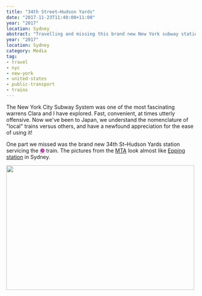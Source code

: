 ```yaml
---
title: "34th Street–Hudson Yards"
date: "2017-11-23T11:40:00+11:00"
year: "2017"
location: Sydney
abstract: "Travelling and missing this brand new New York subway station"
year: "2017"
location: Sydney
category: Media
tag:
- travel
- nyc
- new-york
- united-states
- public-transport
- trains
---
```

The New York City Subway System was one of the most fascinating warrens Clara and I have explored. Fast, convenient, at times utterly offensive. Now we've been to Japan, we understand the nomenclature of "local" trains versus others, and have a newfound appreciation for the ease of using it!

One part we missed was the brand new 34th St–Hudson Yards station servicing the <span style="color:#b739ab; font-weight:bold;"><abbr title="7">&#10108;</abbr></span> train. The pictures from the [MTA] look almost like [Epping station] in Sydney.

<p><img src="https://rubenerd.com/files/2017/34-street-hudson-yards@1x.jpg" srcset="https://rubenerd.com/files/2017/34-street-hudson-yards@1x.jpg 1x, https://rubenerd.com/files/2017/34-street-hudson-yards@2x.jpg 2x" alt="" style="width:500px; height:332px;" /></p>

[MTA]: https://www.flickr.com/people/61135621@N03
[Epping station]: https://en.wikipedia.org/wiki/Epping_railway_station,_Sydney

